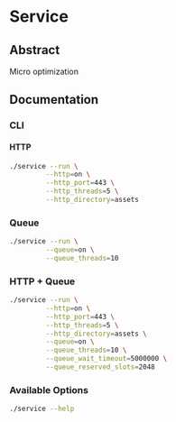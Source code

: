 # Service

## Abstract

Micro optimization

## Documentation

### CLI

#### HTTP

```bash
./service --run \
         --http=on \
         --http_port=443 \
         --http_threads=5 \
         --http_directory=assets
```

### Queue

```bash
./service --run \
         --queue=on \
         --queue_threads=10
```

### HTTP + Queue

```bash
./service --run \
         --http=on \
         --http_port=443 \
         --http_threads=5 \
         --http_directory=assets \
         --queue=on \
         --queue_threads=10 \
         --queue_wait_timeout=5000000 \
         --queue_reserved_slots=2048
```

### Available Options

```bash
./service --help
```